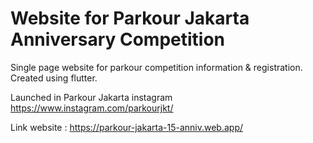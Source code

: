 # Website for Parkour Jakarta Anniversary Competition

Single page website for parkour competition information & registration.
Created using flutter.

Launched in Parkour Jakarta instagram
https://www.instagram.com/parkourjkt/

Link website : https://parkour-jakarta-15-anniv.web.app/
